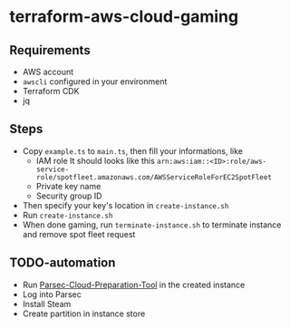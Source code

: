 # terraform-aws-cloud-gaming

## Requirements
* AWS account
* `awscli` configured in your environment
* Terraform CDK
* jq

## Steps
* Copy `example.ts` to `main.ts`, then fill your informations, like
    * IAM role
      It should looks like this `arn:aws:iam::<ID>:role/aws-service-role/spotfleet.amazonaws.com/AWSServiceRoleForEC2SpotFleet`
    * Private key name
    * Security group ID
* Then specify your key's location in `create-instance.sh`
* Run `create-instance.sh`
* When done gaming, run `terminate-instance.sh` to terminate instance and remove spot fleet request

## TODO-automation
* Run [Parsec-Cloud-Preparation-Tool](https://github.com/parsec-cloud/Parsec-Cloud-Preparation-Tool) in the created instance
* Log into Parsec
* Install Steam
* Create partition in instance store
